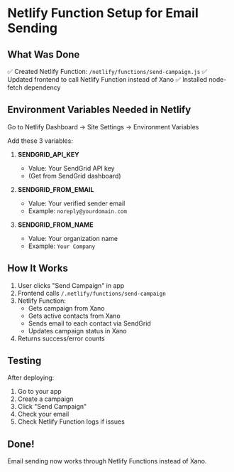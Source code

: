 # Netlify Function Setup for Email Sending

## What Was Done
✅ Created Netlify Function: `/netlify/functions/send-campaign.js`
✅ Updated frontend to call Netlify Function instead of Xano
✅ Installed node-fetch dependency

## Environment Variables Needed in Netlify

Go to Netlify Dashboard → Site Settings → Environment Variables

Add these 3 variables:

1. **SENDGRID_API_KEY**
   - Value: Your SendGrid API key
   - (Get from SendGrid dashboard)

2. **SENDGRID_FROM_EMAIL**
   - Value: Your verified sender email
   - Example: `noreply@yourdomain.com`

3. **SENDGRID_FROM_NAME**
   - Value: Your organization name
   - Example: `Your Company`

## How It Works

1. User clicks "Send Campaign" in app
2. Frontend calls `/.netlify/functions/send-campaign`
3. Netlify Function:
   - Gets campaign from Xano
   - Gets active contacts from Xano
   - Sends email to each contact via SendGrid
   - Updates campaign status in Xano
4. Returns success/error counts

## Testing

After deploying:
1. Go to your app
2. Create a campaign
3. Click "Send Campaign"
4. Check your email
5. Check Netlify Function logs if issues

## Done!
Email sending now works through Netlify Functions instead of Xano.